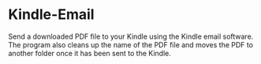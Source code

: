 # Kindle-Email
Send a downloaded PDF file to your Kindle using the Kindle email software. The program also cleans up the name of the PDF file and moves the PDF to another folder once it has been sent to the Kindle.
